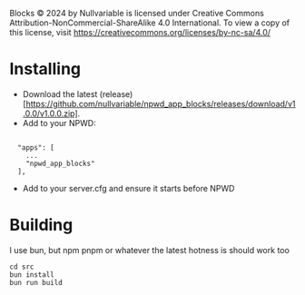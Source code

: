 Blocks © 2024 by Nullvariable is licensed under Creative Commons Attribution-NonCommercial-ShareAlike 4.0 International. To view a copy of this license, visit https://creativecommons.org/licenses/by-nc-sa/4.0/

# Installing
* Download the latest (release)[https://github.com/nullvariable/npwd_app_blocks/releases/download/v1.0.0/v1.0.0.zip].
* Add to your NPWD:
```

  "apps": [
    ...
    "npwd_app_blocks"
  ],
```
* Add to your server.cfg and ensure it starts before NPWD

# Building
I use bun, but npm pnpm or whatever the latest hotness is should work too
```
cd src
bun install
bun run build
```
